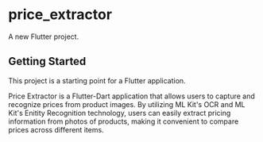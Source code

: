# price_extractor

A new Flutter project.

## Getting Started

This project is a starting point for a Flutter application.

Price Extractor is a Flutter-Dart application that allows users to capture and recognize prices from product images. By utilizing ML Kit's OCR and ML Kit's Enitity Recognition technology, users can easily extract pricing information from photos of products, making it convenient to compare prices across different items.
